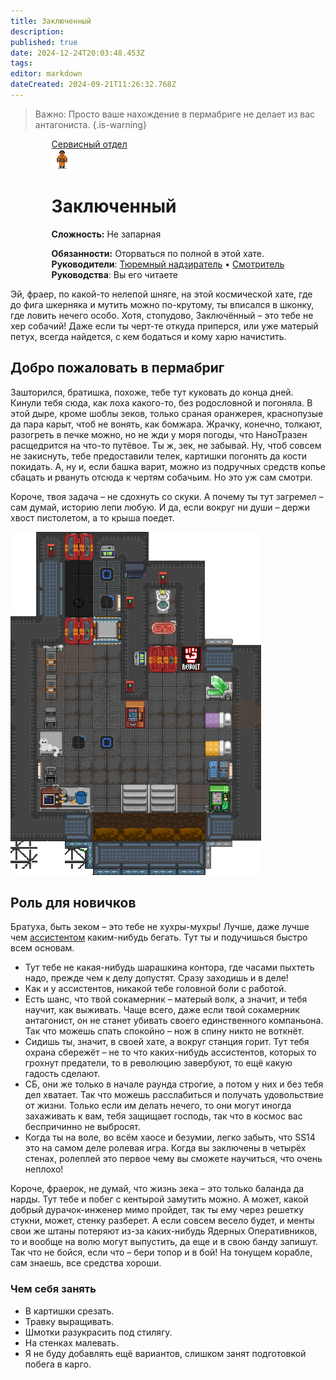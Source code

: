 ```yaml
---
title: Заключенный
description: 
published: true
date: 2024-12-24T20:03:48.453Z
tags: 
editor: markdown
dateCreated: 2024-09-21T11:26:32.768Z
---
```


>  Важно: Просто ваше нахождение в пермабриге не делает из вас антагониста.
{.is-warning}


<div style="display: flex; justify-content: center;">
<div class="roles-passport serv">
    <div class="title serv"><a href="/roles/servicedepartment" class="is-internal-link is-valid-page">Сервисный отдел</a></div>
    <div>
      <div><div><img src="/roles/prisoner.png"></div></div>
      <div><div>
        <h1 id="старший-медицинский-офицер" ><a></a> Заключенный</h1>
        <p><strong>Сложность:</strong> Не  запарная</p>
        <strong>Обязанности:</strong> Оторваться по полной в этой хате.<br>
        <b>Руководители</b>: <a href="/roles/prison-guard" >Тюремный надзиратель</a> • <a href="/roles/warden" >Смотритель</a><br>
        <b>Руководства</b>: Вы его читаете
        </div></div>
    </div>
  </div>
</div>
<p>

Эй, фраер, по какой-то нелепой шняге, на этой космической хате, где до фига шкерняка и мутить можно по-крутому, ты вписался в шконку, где ловить нечего особо. Хотя, стопудово, Заключённый – это тебе не хер собачий! Даже если ты черт-те откуда приперся, или уже матерый петух, всегда найдется, с кем бодаться и кому харю начистить.

## Добро пожаловать в пермабриг

<div class="imageBox">
  <div>
Зашторился, братишка, похоже, тебе тут куковать до конца дней. Кинули тебя сюда, как лоха какого-то, без родословной и погоняла. В этой дыре, кроме шоблы зеков, только сраная оранжерея, краснопузые да пара карыт, чтоб не вонять, как бомжара. Жрачку, конечно, толкают, разогреть в печке можно, но не жди у моря погоды, что НаноТразен расщедрится на что-то путёвое. Ты ж, зек, не забывай. Ну, чтоб совсем не закиснуть, тебе предоставили телек, картишки погонять да кости покидать. А, ну и, если башка варит, можно из подручных средств копье сбацать и рвануть отсюда к чертям собачьим. Но это уж сам смотри.

Короче, твоя задача – не сдохнуть со скуки. А почему ты тут загремел – сам думай, историю лепи любую. И да, если вокруг ни души – держи хвост пистолетом, а то крыша поедет.
  </div>
  <img src="/roles/serv/permabridge.png">
</div>

## Роль для новичков

Братуха, быть зеком – это тебе не хухры-мухры! Лучше, даже лучше чем <a href="/roles/assistant" >ассистентом</a> каким-нибудь бегать. Тут ты и подучишься быстро всем основам.

<ul>
<li>Тут тебе не какая-нибудь шарашкина контора, где часами пыхтеть надо, прежде чем к делу допустят. Сразу заходишь и в деле!</li>
<li>Как и у ассистентов, никакой тебе головной боли с работой.</li>
<li>Есть шанс, что твой сокамерник – матерый волк, а значит, и тебя научит, как выживать. Чаще всего, даже если твой сокамерник антагонист, он не станет убивать своего единственного компаньона. Так что можешь спать спокойно – нож в спину никто не воткнёт.</li>
<li>Сидишь ты, значит, в своей хате, а вокруг станция горит. Тут тебя охрана сбережёт – не то что каких-нибудь ассистентов, которых то грохнут предатели, то в революцию завербуют, то ещё какую гадость сделают. </li>
<li>СБ, они же только в начале раунда строгие, а потом у них и без тебя дел хватает. Так что можешь расслабиться и получать удовольствие от жизни. Только если им делать нечего, то они могут иногда захаживать к вам, тебя защищает господь, так что в космос вас беспричинно не выбросят.</li>
<li>Когда ты на воле, во всём хаосе и безумии, легко забыть, что SS14 это на самом деле ролевая игра. Когда вы заключены в четырёх стенах, ролеплей это первое чему вы сможете научиться, что очень неплохо!</li>
</ul>

Короче, фраерок, не думай, что жизнь зека – это только баланда да нарды. Тут тебе и побег с кентырой замутить можно. А может, какой добрый дурачок-инженер мимо пройдет, так ты ему через решетку стукни, может, стенку разберет. А если совсем весело будет, и менты свои же штаны потеряют из-за каких-нибудь Ядерных Оперативников, то и вообще на волю могут выпустить, да еще и в свою банду запишут. Так что не бойся, если что – бери топор и в бой! На тонущем корабле, сам знаешь, все средства хороши.

### Чем себя занять
<ul>
<li>В картишки срезать.</li>
<li>Травку выращивать. </li>
<li>Шмотки разукрасить под стилягу.</li>
<li>На стенках малевать.</li>
<li>Я не буду добавлять ещё вариантов, слишком занят подготовкой побега в карго.</li>
</ul>

<b><div class="table"></div></b>